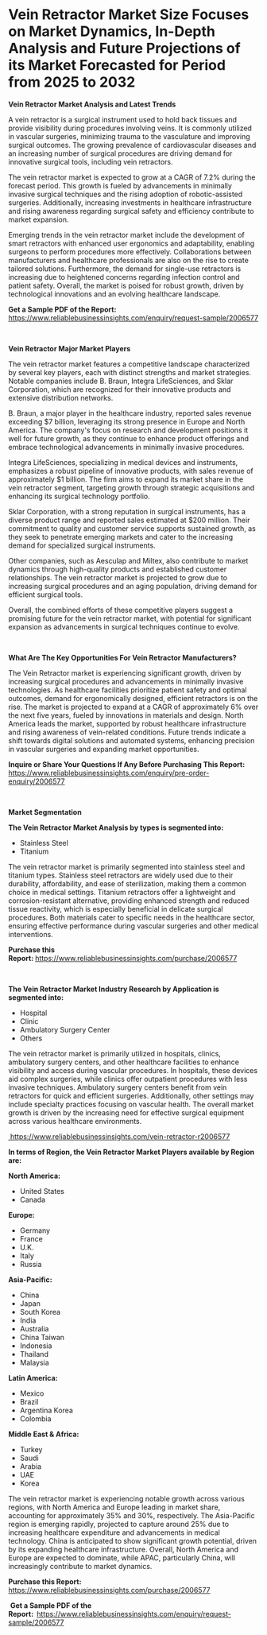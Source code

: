 <p><h1>Vein Retractor Market Size Focuses on Market Dynamics, In-Depth Analysis and Future Projections of its Market Forecasted for Period from 2025 to 2032</h1></p><p><strong>Vein Retractor Market Analysis and Latest Trends</strong></p>
<p><p>A vein retractor is a surgical instrument used to hold back tissues and provide visibility during procedures involving veins. It is commonly utilized in vascular surgeries, minimizing trauma to the vasculature and improving surgical outcomes. The growing prevalence of cardiovascular diseases and an increasing number of surgical procedures are driving demand for innovative surgical tools, including vein retractors.</p><p>The vein retractor market is expected to grow at a CAGR of 7.2% during the forecast period. This growth is fueled by advancements in minimally invasive surgical techniques and the rising adoption of robotic-assisted surgeries. Additionally, increasing investments in healthcare infrastructure and rising awareness regarding surgical safety and efficiency contribute to market expansion.</p><p>Emerging trends in the vein retractor market include the development of smart retractors with enhanced user ergonomics and adaptability, enabling surgeons to perform procedures more effectively. Collaborations between manufacturers and healthcare professionals are also on the rise to create tailored solutions. Furthermore, the demand for single-use retractors is increasing due to heightened concerns regarding infection control and patient safety. Overall, the market is poised for robust growth, driven by technological innovations and an evolving healthcare landscape.</p></p>
<p><strong>Get a Sample PDF of the Report:&nbsp;</strong> <a href="https://www.reliablebusinessinsights.com/enquiry/request-sample/2006577?utm_campaign=2731&utm_medium=2&utm_source=Github&utm_content=ia&utm_term=13042025&utm_id=vein-retractor">https://www.reliablebusinessinsights.com/enquiry/request-sample/2006577</a></p>
<p>&nbsp;</p>
<p><strong>Vein Retractor Major Market Players</strong></p>
<p><p>The vein retractor market features a competitive landscape characterized by several key players, each with distinct strengths and market strategies. Notable companies include B. Braun, Integra LifeSciences, and Sklar Corporation, which are recognized for their innovative products and extensive distribution networks.</p><p>B. Braun, a major player in the healthcare industry, reported sales revenue exceeding $7 billion, leveraging its strong presence in Europe and North America. The company's focus on research and development positions it well for future growth, as they continue to enhance product offerings and embrace technological advancements in minimally invasive procedures.</p><p>Integra LifeSciences, specializing in medical devices and instruments, emphasizes a robust pipeline of innovative products, with sales revenue of approximately $1 billion. The firm aims to expand its market share in the vein retractor segment, targeting growth through strategic acquisitions and enhancing its surgical technology portfolio.</p><p>Sklar Corporation, with a strong reputation in surgical instruments, has a diverse product range and reported sales estimated at $200 million. Their commitment to quality and customer service supports sustained growth, as they seek to penetrate emerging markets and cater to the increasing demand for specialized surgical instruments.</p><p>Other companies, such as Aesculap and Miltex, also contribute to market dynamics through high-quality products and established customer relationships. The vein retractor market is projected to grow due to increasing surgical procedures and an aging population, driving demand for efficient surgical tools. </p><p>Overall, the combined efforts of these competitive players suggest a promising future for the vein retractor market, with potential for significant expansion as advancements in surgical techniques continue to evolve.</p></p>
<p>&nbsp;</p>
<p><strong>What Are The Key Opportunities For Vein Retractor Manufacturers?</strong></p>
<p><p>The Vein Retractor market is experiencing significant growth, driven by increasing surgical procedures and advancements in minimally invasive technologies. As healthcare facilities prioritize patient safety and optimal outcomes, demand for ergonomically designed, efficient retractors is on the rise. The market is projected to expand at a CAGR of approximately 6% over the next five years, fueled by innovations in materials and design. North America leads the market, supported by robust healthcare infrastructure and rising awareness of vein-related conditions. Future trends indicate a shift towards digital solutions and automated systems, enhancing precision in vascular surgeries and expanding market opportunities.</p></p>
<p><strong>Inquire or Share Your Questions If Any Before Purchasing This Report:</strong> <a href="https://www.reliablebusinessinsights.com/enquiry/pre-order-enquiry/2006577?utm_campaign=2731&utm_medium=2&utm_source=Github&utm_content=ia&utm_term=13042025&utm_id=vein-retractor">https://www.reliablebusinessinsights.com/enquiry/pre-order-enquiry/2006577</a></p>
<p>&nbsp;</p>
<p><strong>Market Segmentation</strong></p>
<p><strong>The Vein Retractor Market Analysis by types is segmented into:</strong></p>
<p><ul><li>Stainless Steel</li><li>Titanium</li></ul></p>
<p><p>The vein retractor market is primarily segmented into stainless steel and titanium types. Stainless steel retractors are widely used due to their durability, affordability, and ease of sterilization, making them a common choice in medical settings. Titanium retractors offer a lightweight and corrosion-resistant alternative, providing enhanced strength and reduced tissue reactivity, which is especially beneficial in delicate surgical procedures. Both materials cater to specific needs in the healthcare sector, ensuring effective performance during vascular surgeries and other medical interventions.</p></p>
<p><strong>Purchase this Report:&nbsp;</strong><a href="https://www.reliablebusinessinsights.com/purchase/2006577?utm_campaign=2731&utm_medium=2&utm_source=Github&utm_content=ia&utm_term=13042025&utm_id=vein-retractor">https://www.reliablebusinessinsights.com/purchase/2006577</a></p>
<p>&nbsp;</p>
<p><strong>The Vein Retractor Market Industry Research by Application is segmented into:</strong></p>
<p><ul><li>Hospital</li><li>Clinic</li><li>Ambulatory Surgery Center</li><li>Others</li></ul></p>
<p><p>The vein retractor market is primarily utilized in hospitals, clinics, ambulatory surgery centers, and other healthcare facilities to enhance visibility and access during vascular procedures. In hospitals, these devices aid complex surgeries, while clinics offer outpatient procedures with less invasive techniques. Ambulatory surgery centers benefit from vein retractors for quick and efficient surgeries. Additionally, other settings may include specialty practices focusing on vascular health. The overall market growth is driven by the increasing need for effective surgical equipment across various healthcare environments.</p></p>
<p><a href="https://www.reliablebusinessinsights.com/vein-retractor-r2006577?utm_campaign=2731&utm_medium=2&utm_source=Github&utm_content=ia&utm_term=13042025&utm_id=vein-retractor">&nbsp;https://www.reliablebusinessinsights.com/vein-retractor-r2006577</a></p>
<p><strong>In terms of Region, the Vein Retractor Market Players available by Region are:</strong></p>
<p>
    <p> <strong> North America: </strong>
        <ul>
            <li>United States</li>
            <li>Canada</li>
        </ul>
        </p> 
    <p> <strong> Europe: </strong>
        <ul>
            <li>Germany</li>
            <li>France</li>
            <li>U.K.</li>
            <li>Italy</li>
            <li>Russia</li>
        </ul>
        </p> 
    <p> <strong> Asia-Pacific: </strong>
        <ul>
            <li>China</li>
            <li>Japan</li>
            <li>South Korea</li>
            <li>India</li>
            <li>Australia</li>
            <li>China Taiwan</li>
            <li>Indonesia</li>
            <li>Thailand</li>
            <li>Malaysia</li>
        </ul>
        </p> 
    <p> <strong> Latin America: </strong>
        <ul>
            <li>Mexico</li>
            <li>Brazil</li>
            <li>Argentina Korea</li>
            <li>Colombia</li>
        </ul>
        </p> 
    <p> <strong> Middle East & Africa: </strong>
        <ul>
            <li>Turkey</li>
            <li>Saudi</li>
            <li>Arabia</li>
            <li>UAE</li>
            <li>Korea</li>
        </ul>
    </p>
    </p>
<p><p>The vein retractor market is experiencing notable growth across various regions, with North America and Europe leading in market share, accounting for approximately 35% and 30%, respectively. The Asia-Pacific region is emerging rapidly, projected to capture around 25% due to increasing healthcare expenditure and advancements in medical technology. China is anticipated to show significant growth potential, driven by its expanding healthcare infrastructure. Overall, North America and Europe are expected to dominate, while APAC, particularly China, will increasingly contribute to market dynamics.</p></p>
<p><strong>Purchase this Report: </strong><a href="https://www.reliablebusinessinsights.com/purchase/2006577?utm_campaign=2731&utm_medium=2&utm_source=Github&utm_content=ia&utm_term=13042025&utm_id=vein-retractor">https://www.reliablebusinessinsights.com/purchase/2006577</a></p>
<p>&nbsp;<strong>Get a Sample PDF of the Report:&nbsp;&nbsp;</strong><a href="https://www.reliablebusinessinsights.com/enquiry/request-sample/2006577?utm_campaign=2731&utm_medium=2&utm_source=Github&utm_content=ia&utm_term=13042025&utm_id=vein-retractor">https://www.reliablebusinessinsights.com/enquiry/request-sample/2006577</a></p>
<p><strong></strong></p>
<p><p></p><p></p><p></p></p>